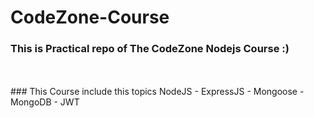 # CodeZone-Course
### This is Practical repo of The CodeZone Nodejs Course :)
<br>
<br>
### This Course include this topics NodeJS - ExpressJS - Mongoose - MongoDB - JWT
